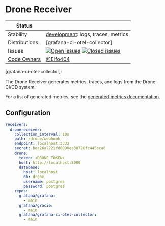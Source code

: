 # Drone Receiver

<!-- prettier-ignore-start -->
<!-- status autogenerated section -->
| Status        |           |
| ------------- |-----------|
| Stability     | [development]: logs, traces, metrics   |
| Distributions | [grafana-ci-otel-collector] |
| Issues        | [![Open issues](https://img.shields.io/github/issues-search/open-telemetry/opentelemetry-collector-contrib?query=is%3Aissue%20is%3Aopen%20label%3Areceiver%2Fdrone%20&label=open&color=orange&logo=opentelemetry)](https://github.com/open-telemetry/opentelemetry-collector-contrib/issues?q=is%3Aopen+is%3Aissue+label%3Areceiver%2Fdrone) [![Closed issues](https://img.shields.io/github/issues-search/open-telemetry/opentelemetry-collector-contrib?query=is%3Aissue%20is%3Aclosed%20label%3Areceiver%2Fdrone%20&label=closed&color=blue&logo=opentelemetry)](https://github.com/open-telemetry/opentelemetry-collector-contrib/issues?q=is%3Aclosed+is%3Aissue+label%3Areceiver%2Fdrone) |
| [Code Owners](https://github.com/open-telemetry/opentelemetry-collector-contrib/blob/main/CONTRIBUTING.md#becoming-a-code-owner)    | [@Elfo404](https://www.github.com/Elfo404) |

[development]: https://github.com/open-telemetry/opentelemetry-collector#development
[grafana-ci-otel-collector]: 
<!-- end autogenerated section -->
<!-- prettier-ignore-end -->

The Drone Receiver generates metrics, traces, and logs from the Drone CI/CD system.

For a list of generated metrics, see the [generated metrics documentation](./documentation.md).

## Configuration

```yaml
receivers:
  dronereceiver:
    collection_interval: 10s
    path: /drone/webhook
    endpoint: localhost:3333
    secret: bea26a2221fd8090ea38720fc445eca6
    drone:
      token: <DRONE_TOKEN>
      host: http://localhost:8080
      database:
        host: localhost
        db: drone
        username: postgres
        password: postgres
    repos:
      grafana/grafana:
        - main
      grafana/gracie:
        - main
      grafana/grafana-ci-otel-collector:
        - main
```
